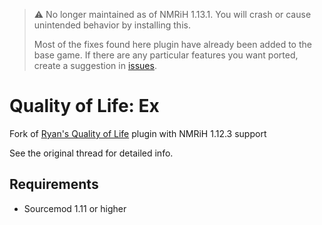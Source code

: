 > ⚠️ No longer maintained as of NMRiH 1.13.1. You will crash or cause unintended behavior by installing this.
>
> Most of the fixes found here plugin have already been added to the base game. If there are any particular features you want ported, create a suggestion in [issues](https://github.com/dysphie/nmrih-qol-ex/issues).

# Quality of Life: Ex

Fork of [Ryan's Quality of Life](https://forums.alliedmods.net/showthread.php?p=2573434) plugin with NMRiH 1.12.3 support

See the original thread for detailed info.

## Requirements
- Sourcemod 1.11 or higher
